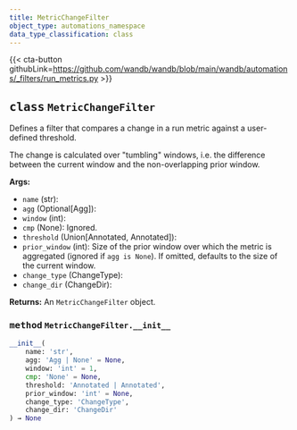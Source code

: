 ```yaml
---
title: MetricChangeFilter
object_type: automations_namespace
data_type_classification: class
---
```


{{< cta-button githubLink=https://github.com/wandb/wandb/blob/main/wandb/automations/_filters/run_metrics.py >}}



## <kbd>class</kbd> `MetricChangeFilter`
Defines a filter that compares a change in a run metric against a user-defined threshold.

The change is calculated over "tumbling" windows, i.e. the difference
between the current window and the non-overlapping prior window.


**Args:**
 
 - `name` (str): 
 - `agg` (Optional[Agg]): 
 - `window` (int): 
 - `cmp` (None): Ignored.
 - `threshold` (Union[Annotated, Annotated]): 
 - `prior_window` (int): Size of the prior window over which the metric is aggregated (ignored if `agg is None`).
   If omitted, defaults to the size of the current window.
 - `change_type` (ChangeType): 
 - `change_dir` (ChangeDir): 

**Returns:**
 An `MetricChangeFilter` object.

### <kbd>method</kbd> `MetricChangeFilter.__init__`

```python
__init__(
    name: 'str',
    agg: 'Agg | None' = None,
    window: 'int' = 1,
    cmp: 'None' = None,
    threshold: 'Annotated | Annotated',
    prior_window: 'int' = None,
    change_type: 'ChangeType',
    change_dir: 'ChangeDir'
) → None
```
